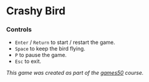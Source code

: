 # Crashy Bird


### Controls
* `Enter` / `Return` to start / restart the game.
* `Space` to keep the bird flying.
* `P` to pause the game.
* `Esc` to exit.

_This game was created as part of the [games50](https://cs50.harvard.edu/games/2018/) course._
